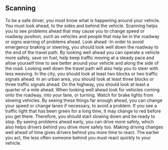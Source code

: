 ## Scanning
To be a safe driver, you must know what is happening around your vehicle. You must look ahead, to the sides and behind the vehicle. Scanning helps you to see problems ahead that may cause you to change speed or roadway position, such as vehicles and people that may be in the roadway or signs warning of problems ahead.
Look ahead -In order to avoid emergency braking or steering, you should look well down the roadway to the end of the travel path. By looking well ahead you can operate a vehicle more safely, save on fuel, help keep traffic moving at a steady pace and allow yourself time to see better around your vehicle and along the side of the road. Looking well down the travel path will also help you to steer with less weaving.
In the city, you should look at least two blocks or two traffic signals ahead. In an urban area, you should look at least three blocks or three traffic signals ahead. On the highway, you should look at least a quarter of a mile ahead.
When looking well ahead look for vehicles coming onto the roadway, into your lane, or turning. Watch for brake lights from slowing vehicles. By seeing these things far enough ahead, you can change your speed or change lanes if necessary, to avoid a problem. If you see a traffic light that has been green for a long time, it may change to red before you get there. Therefore, you should start slowing down and be ready to stop.
By seeing problems ahead early, you can drive more safely, which also helps drivers behind you drive more safely too. Making driving changes well ahead of time gives drivers behind you more time to react. The earlier you act, the less often someone behind you must react quickly to your vehicle.